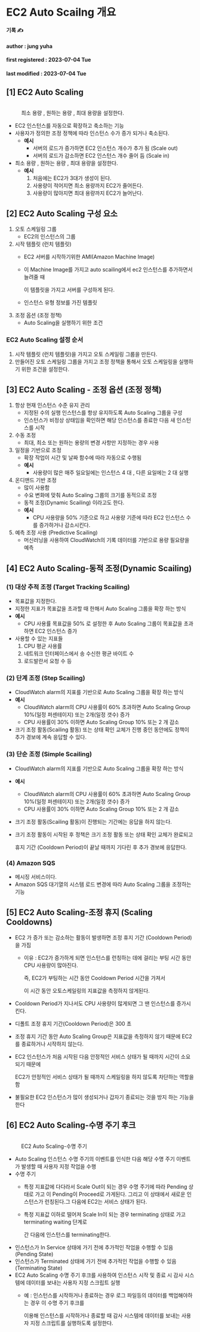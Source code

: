 # EC2 Auto Scailng 개요

**기록 ✍️**

#### author : jung yuha

#### first registered : 2023-07-04 Tue

#### last modified : 2023-07-04 Tue



## \[1] EC2 Auto Scaling

<figure><img src="../.gitbook/assets/image (19).png" alt=""><figcaption><p> 최소 용량 , 원하는 용량 , 최대 용량을 설정한다.</p></figcaption></figure>

* EC2 인스턴스를 자동으로 확장하고 축소하는 기능
* 사용자가 정의한 조정 정책에 따라 인스턴스 수가 증가 되거나 축소된다.
  * **예시**
    * 서버의 로드가 증가하면 EC2 인스턴스 개수가 추가 됨 (Scale out)
    * 서버의 로드가 감소하면 EC2 인스턴스 개수 줄어 듬 (Scale in)
* 최소 용량 , 원하는 용량 , 최대 용량을 설정한다.
  * **예시**
    1. 처음에는 EC2가 3대가 생성이 된다.
    2. 사용량이 적어지면 최소 용량까지 EC2가 줄어든다.
    3. 사용량이 많아지면 최대 용량까지 EC2가 늘어난다.

## \[2] EC2 Auto Scaling 구성 요소

1. 오토 스케일링 그룹
   * EC2의 인스턴스의 그룹
2. 시작 템플릿 (런치 템플릿)
   * EC2 서버를 시작하기위한 AMI(Amazon Machine Image)
   *   이 Machine Image를 가지고 auto scailing에서 ec2 인스턴스를 추가하면서 늘려줄 때

       이 템플릿을 가지고 서버를 구성하게 된다.
   * 인스턴스 유형 정보를 가진 템플릿
3. 조정 옵션 (조정 정책)
   * Auto Scaling을 실행하기 위한 조건

### EC2 Auto Scaling 설정 순서

1. 시작 템플릿 (런치 템플릿)을 가지고 오토 스케일링 그룹을 만든다.
2. 만들어진 오토 스케일링 그룹을 가지고 조정 정책을 통해서 오토 스케일링을 실행하기 위한 조건을 설정한다.

## \[3] EC2 Auto Scaling - 조정 옵션 (조정 정책)

1. 항상 현재 인스턴스 수준 유지 관리
   * 지정된 수의 실행 인스턴스를 항상 유지하도록 Auto Scaling 그룹을 구성
   * 인스턴스가 비정상 상태임을 확인하면 해당 인스턴스를 종료한 다음 새 인스턴스를 시작
2. 수동 조정
   * 최대, 최소 또는 원하는 용량의 변경 사항만 지정하는 경우 사용
3. 일정을 기반으로 조정
   * 확장 작업이 시간 및 날짜 함수에 따라 자동으로 수행됨
   * **예시**
     * 사용량이 많은 매주 일요일에는 인스턴스 4 대 , 다른 요일에는 2 대 실행
4. 온디맨드 기반 조정
   * 많이 사용함
   * 수요 변화에 맞춰 Auto Scaling 그룹의 크기를 동적으로 조정
   * 동적 조정(Dynamic Scailing) 이라고도 한다.
   * **예시**
     * CPU 사용량을 50% 기준으로 하고 사용량 기준에 따라 EC2 인스턴스 수를 증가하거나 감소시킨다.
5. 예측 조정 사용 (Predictive Scailing)
   * 머신러닝을 사용하여 CloudWatch의 기록 데이터를 기반으로 용량 필요량을 예측

## \[4] EC2 Auto Scaling-동적 조정(Dynamic Scailing)

### (1) 대상 추적 조정 (Target Tracking Scailing)

* 목표값을 지정한다.
* 지정한 지표가 목표값을 초과할 때 한해서 Auto Scaling 그룹을 확장 하는 방식
* **예시**
  * CPU 사용률 목표값을 50% 로 설정한 후 Auto Scaling 그룹이 목표값을 초과하면 EC2 인스턴스 증가
* 사용할 수 있는 지표들
  1. CPU 평균 사용률
  2. 네트워크 인터페이스에서 송 수신한 평균 바이트 수
  3. 로드발란서 요청 수 등

### (2) 단계 조정 (Step Scailing)

* CloudWatch alarm의 지표를 기반으로 Auto Scaling 그룹을 확장 하는 방식
* **예시**
  * CloudWatch alarm의 CPU 사용률이 60% 초과하면 Auto Scaling Group 10%(일정 퍼센테이지) 또는 2개(일정 갯수) 증가
  * CPU 사용률이 30% 이하면 Auto Scaling Group 10% 또는 2 개 감소
* 크기 조정 활동(Scailing 활동) 또는 상태 확인 교체가 진행 중인 동안에도 정책이 추가 경보에 계속 응답할 수 있다.

### (3) 단순 조정 (Simple Scailing)

* CloudWatch alarm의 지표를 기반으로 Auto Scaling 그룹을 확장 하는 방식
* **예시**
  * CloudWatch alarm의 CPU 사용률이 60% 초과하면 Auto Scaling Group 10%(일정 퍼센테이지) 또는 2개(일정 갯수) 증가
  * CPU 사용률이 30% 이하면 Auto Scaling Group 10% 또는 2 개 감소
* 크기 조정 활동(Scailing 활동)이 진행되는 기간에는 응답을 하지 않는다.
*   크기 조정 활동이 시작된 후 정책은 크기 조정 활동 또는 상태 확인 교체가 완료되고

    휴지 기간 (Cooldown Period)이 끝날 때까지 기다린 후 추가 경보에 응답한다.

### (4) Amazon SQS

* 메시징 서비스이다.
* Amazon SQS 대기열의 시스템 로드 변경에 따라 Auto Scaling 그룹을 조정하는 기능

## \[5] EC2 Auto Scaling-조정 휴지 (Scaling Cooldowns)

* EC2 가 증가 또는 감소하는 활동이 발생하면 조정 휴지 기간 (Cooldown Period)을 가짐
  *   이유 : EC2가 증가하게 되면 인스턴스를 런칭하는 데에 걸리는 부팅 시간 동안 CPU 사용량이 많아진다.

      즉, EC2가 부팅하는 시간 동안 Cooldown Period 시간을 가져서

      이 시간 동안 오토스케일링의 지표값을 측정하지 않게된다.
* Cooldown Period가 지나서도 CPU 사용량이 많게되면 그 땐 인스턴스를 증가시킨다.
* 디폴트 조정 휴지 기간(Cooldown Period)은 300 초
* 조정 휴지 기간 동안 Auto Scaling Group은 지표값을 측정하지 않기 때문에 EC2를 종료하거나 시작하지 않는다.
*   EC2 인스턴스가 처음 시작된 다음 안정적인 서비스 상태가 될 때까지 시간이 소요되기 때문에

    EC2가 안정적인 서비스 상태가 될 때까지 스케일링을 하지 않도록 차단하는 역할을 함
* 불필요한 EC2 인스턴스가 많이 생성되거나 갑자기 종료되는 것을 방지 하는 기능을 한다

## \[6] EC2 Auto Scaling-수명 주기 후크

<figure><img src="../.gitbook/assets/image (11).png" alt=""><figcaption><p> EC2 Auto Scaling-수명 주기</p></figcaption></figure>

* Auto Scaling 인스턴스 수명 주기의 이벤트를 인식한 다음 해당 수명 주기 이벤트가 발생할 때 사용자 지정 작업을 수행
* 수명 주기
  * 특정 지표값에 다다라서 Scale Out이 되는 경우 수명 주기에 따라 Pending 상태로 가고 이 Pending이 Proceed로 가게된다. 그리고 이 상태에서 새로운 인스턴스가 런칭된다.그 다음에 EC2는 서비스 상태가 된다.
  *   특정 지표값 이하로 떨어져 Scale In이 되는 경우 terminating 상태로 가고 terminating waiting 단계로

      간 다음에 인스턴스를 terminating한다.
* 인스턴스가 In Service 상태에 가기 전에 추가적인 작업을 수행할 수 있음 (Pending State)
* 인스턴스가 Terminated 상태에 가기 전에 추가적인 작업을 수행할 수 있음 (Terminating State)
* EC2 Auto Scaling 수명 주기 후크를 사용하여 인스턴스 시작 및 종료 시 감사 시스템에 데이터를 보내는 사용자 지정 스크립트 실행
  *   예 : 인스턴스를 시작하거나 종료하는 경우 로그 파일등의 데이터를 백업해야하는 경우 이 수명 주기 후크를

      이용해 인스턴스를 시작하거나 종료할 때 감사 시스템에 데이터를 보내는 사용자 지정 스크립트를 실행하도록 설정한다.

